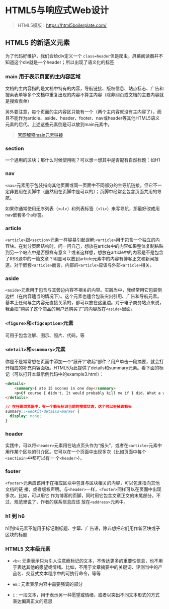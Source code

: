 # HTML5与响应式Web设计

> HTML5模版：https://html5boilerplate.com/


## HTML5 的新语义元素
为了代码好维护，我们会给div定义一个 `class=header`但是爬虫，屏幕阅读器并不知道这个div就是一个header；所以出现了语义化的标签

###  main  用于表示页面的主内容区域

文档的主内容指的是文档中特有的内容，导航链接、版权信息、站点标志、广告和搜索表单等多个文档中重复出现的内容不算主内容（除非网页或文档的主要内容就是搜索表单）
    
另外要注意，每个页面的主内容区只能有一个（两个主内容就没有主内容了），而且不能作为article、aside、header、footer、nav或header等其他HTML5语义元素的后代。上述这些元素倒是可以放到main元素中。

> [官网解释main元素链接](https://www.w3.org/TR/html5/grouping-content.html#the-main-element)

### section

一个通用的区块；那什么时候使用呢？可以想一想其中是否配有自然标题：如H1


### nav
`<nav>`元素用于包装指向其他页面或同一页面中不同部分的主导航链接。但它不一定非要用在页脚中（虽然用在页脚中是可以的）；页脚中经常会包含页面共用的导航。

如果你通常使用无序列表（`<ul>`）和列表标签（`<li>`）来写导航，那最好改成用nav嵌套多个a标签。

### article
`<article>`跟`<section>`元素一样容易引起误解;`<article>`用于包含一个独立的内容块。在划分页面结构时，问一问自己，想放在article中的内容如果整体复制粘贴到另一个站点中是否照样有意义？或者这样想，想放在article中的内容是不是包含了RSS源中的一篇文章？明显可以放到article元素中的内容有博客正文和新闻报道。对于嵌套`<article>`而言，内部的`<article>`应该与外部`<article>`相关。

### aside

`<aside>`元素用于包含与其旁边内容不相关的内容。实践当中，我经常用它包装侧边栏（在内容适当的情况下）。这个元素也适合包装突出引用、广告和导航元素。基本上任何与主内容无直接关系的，都可以放在这里边。对于电子商务站点来说，我会把“购买了这个商品的用户还购买了”的内容放在`<aside>`里面。

### `<figure>`和`<figcaption>`元素

可用于包含注解、图示、照片、代码，等

### `<detail>`和`<summary>`元素

你是不是常常想在页面中添加一个“展开”/“收起”部件？用户单击一段摘要，就会打开相应的补充内容面板。HTML5为此提供了details和summary元素。看下面的标记（可以打开本章示例代码中的example3.html）：

```html
<details>
    <summary>I ate 15 scones in one day</summary>
    <p>Of course I didn't. It would probably kill me if I did. What a way to go. Mmmmmm, scones!</p>
</details>
```

```css
// 在谷歌浏览器中，有一个箭头标识当前的搜索状态，这个可以去掉该箭头
summary::-webkit-details-marker {
  display: none;
}
```

### header

实践中，可以将`<header>`元素用在站点页头作为“报头”，或者在`<article>`元素中用作某个区块的引介区。它可以在一个页面中出现多次（比如页面中每个`<sectioin>`中都可以有一
个`<header>`）。

### footer

`<footer>`元素应该用于在相应区块中包含与区块相关的内容，可以包含指向其他文档的链
接，或者版权声明。与`<header>`一样，`<footer>`同样可以在页面中出现多次。比如，可以用它
作为博客的页脚，同时用它包含文章正文的末尾部分。不过，规范里说了，作者的联系信息应该
放在`<address>`元素中。

### h1 到 h6

h1到h6元素不能用于标记副标题、字幕、广告语，除非想把它们用作新区块或子区块的标题

### HTML5 文本级元素
* `<b>`: 元素表示只为引人注意而标记的文本，不传达更多的重要性信息，也不用于表达其他的愿望或情绪。比如，不用于文章摘要中的关键词、评测当中的产品名、交互式文本程序中的可执行命令，等等

* `em` : 元素表示内容中需要强调的部分

* `i` : 一段文本，用于表示另一种愿望或情绪，或者以突出不同文本形式的方式表达偏离正文的意思